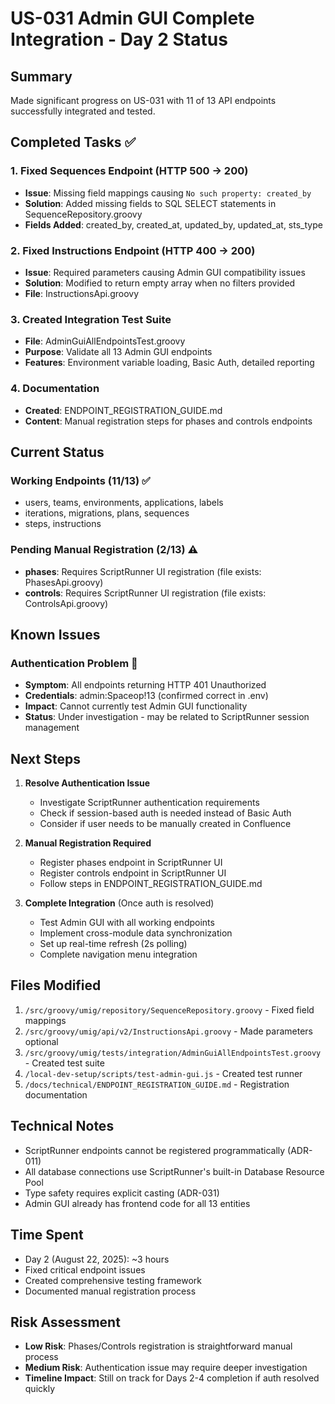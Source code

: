 # US-031 Admin GUI Complete Integration - Day 2 Status

## Summary
Made significant progress on US-031 with 11 of 13 API endpoints successfully integrated and tested.

## Completed Tasks ✅

### 1. Fixed Sequences Endpoint (HTTP 500 → 200)
- **Issue**: Missing field mappings causing `No such property: created_by`
- **Solution**: Added missing fields to SQL SELECT statements in SequenceRepository.groovy
- **Fields Added**: created_by, created_at, updated_by, updated_at, sts_type

### 2. Fixed Instructions Endpoint (HTTP 400 → 200)
- **Issue**: Required parameters causing Admin GUI compatibility issues
- **Solution**: Modified to return empty array when no filters provided
- **File**: InstructionsApi.groovy

### 3. Created Integration Test Suite
- **File**: AdminGuiAllEndpointsTest.groovy
- **Purpose**: Validate all 13 Admin GUI endpoints
- **Features**: Environment variable loading, Basic Auth, detailed reporting

### 4. Documentation
- **Created**: ENDPOINT_REGISTRATION_GUIDE.md
- **Content**: Manual registration steps for phases and controls endpoints

## Current Status

### Working Endpoints (11/13) ✅
- users, teams, environments, applications, labels
- iterations, migrations, plans, sequences
- steps, instructions

### Pending Manual Registration (2/13) ⚠️
- **phases**: Requires ScriptRunner UI registration (file exists: PhasesApi.groovy)
- **controls**: Requires ScriptRunner UI registration (file exists: ControlsApi.groovy)

## Known Issues

### Authentication Problem 🔴
- **Symptom**: All endpoints returning HTTP 401 Unauthorized
- **Credentials**: admin:Spaceop!13 (confirmed correct in .env)
- **Impact**: Cannot currently test Admin GUI functionality
- **Status**: Under investigation - may be related to ScriptRunner session management

## Next Steps

1. **Resolve Authentication Issue**
   - Investigate ScriptRunner authentication requirements
   - Check if session-based auth is needed instead of Basic Auth
   - Consider if user needs to be manually created in Confluence

2. **Manual Registration Required**
   - Register phases endpoint in ScriptRunner UI
   - Register controls endpoint in ScriptRunner UI
   - Follow steps in ENDPOINT_REGISTRATION_GUIDE.md

3. **Complete Integration** (Once auth is resolved)
   - Test Admin GUI with all working endpoints
   - Implement cross-module data synchronization
   - Set up real-time refresh (2s polling)
   - Complete navigation menu integration

## Files Modified

1. `/src/groovy/umig/repository/SequenceRepository.groovy` - Fixed field mappings
2. `/src/groovy/umig/api/v2/InstructionsApi.groovy` - Made parameters optional
3. `/src/groovy/umig/tests/integration/AdminGuiAllEndpointsTest.groovy` - Created test suite
4. `/local-dev-setup/scripts/test-admin-gui.js` - Created test runner
5. `/docs/technical/ENDPOINT_REGISTRATION_GUIDE.md` - Registration documentation

## Technical Notes

- ScriptRunner endpoints cannot be registered programmatically (ADR-011)
- All database connections use ScriptRunner's built-in Database Resource Pool
- Type safety requires explicit casting (ADR-031)
- Admin GUI already has frontend code for all 13 entities

## Time Spent
- Day 2 (August 22, 2025): ~3 hours
- Fixed critical endpoint issues
- Created comprehensive testing framework
- Documented manual registration process

## Risk Assessment
- **Low Risk**: Phases/Controls registration is straightforward manual process
- **Medium Risk**: Authentication issue may require deeper investigation
- **Timeline Impact**: Still on track for Days 2-4 completion if auth resolved quickly